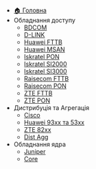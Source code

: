 * [🏠 Головна](/README.md)
* Обладнання доступу
  * [BDCOM](access/BDCOM.md)
  * [D-LINK](access/D-LINK.md)
  * [Huawei FTTB](access/Huawei_FTTB.md)
  * [Huawei MSAN](access/Huawei_MSAN.md)
  * [Iskratel PON](access/Iskratel_PON.md)
  * [Iskratel SI2000](access/Iskratel_SI2000.md)
  * [Iskratel SI3000](access/Iskratel_SI3000.md)
  * [Raisecom FTTB](access/Raisecom_FTTB.md)
  * [Raisecom PON](access/Raisecom_PON.md)
  * [ZTE FTTB](access/ZTE_FTTB.md)
  * [ZTE PON](access/ZTE_PON.md)
* Дистрибуція та Агрегація
  * [Cisco](aggregation/Cisco.md)
  * [Huawei 93xx та 53xx](aggregation/Huawei_93xx_53xx.md)
  * [ZTE 82xx](aggregation/ZTE_82xx.md)
  * [Dist Agg](aggregation/dist_agg.md)
* Обладнання ядра
  * [Juniper](core/Juniper.md)
  * [Сore](core/core.md)
